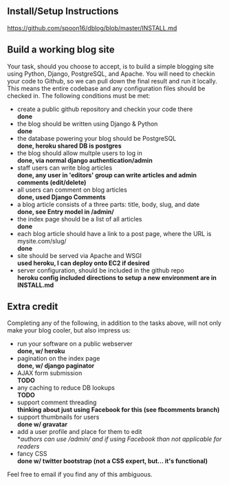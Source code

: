 Install/Setup Instructions
--------------------------

https://github.com/spoon16/dblog/blob/master/INSTALL.md

Build a working blog site
-------------------------

Your task, should you choose to accept, is to build a simple blogging site using Python, Django, PostgreSQL, and Apache. You will need to checkin your code to Github, so we can pull down the final result and run it locally. This means the entire codebase and any configuration files should be checked in. The following conditions must be met:

- create a public github repository and checkin your code there  
**done**
- the blog should be written using Django & Python  
**done**
- the database powering your blog should be PostgreSQL  
**done, heroku shared DB is postgres**
- the blog should allow multple users to log in  
**done, via normal django authentication/admin**
- staff users can write blog articles  
**done, any user in 'editors' group can write articles and admin comments (edit/delete)**
- all users can comment on blog articles  
**done, used Django Comments**
- a blog article consists of a three parts: title, body, slug, and date    
**done, see Entry model in /admin/**
- the index page should be a list of all articles  
**done**
- each blog article should have a link to a post page, where the URL is mysite.com/slug/  
**done**
- site should be served via Apache and WSGI  
**used heroku, I can deploy onto EC2 if desired**
- server configuration, should be included in the github repo  
**heroku config included directions to setup a new environment are in INSTALL.md**

Extra credit
------------

Completing any of the following, in addition to the tasks above, will not only make your blog cooler, but also impress us:

- run your software on a public webserver  
**done, w/ heroku**
- pagination on the index page  
**done, w/ django paginator**
- AJAX form submission  
**TODO**
- any caching to reduce DB lookups  
**TODO**
- support comment threading  
**thinking about just using Facebook for this (see fbcomments branch)**
- support thumbnails for users  
**done w/ gravatar**
- add a user profile and place for them to edit  
**authors can use /admin/ and if using Facebook than not applicable for readers*
- fancy CSS  
**done w/ twitter bootstrap (not a CSS expert, but... it's functional)**

Feel free to email if you find any of this ambiguous.

